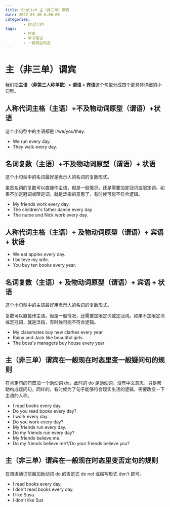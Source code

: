 ```yaml
---
title: English 主（非三单）谓宾
date: 2022-03-30 6:00:00
categories:
        - English
tags:
        - 时态
        - 学习笔记
        - 一般现在时态
---
```


# 主（非三单）谓宾

我们把**主语 （非第三人称单数）+ 谓语 + 宾语**这个句型分成四个更具体详细的小句型。

## 人称代词主格（主语）+不及物动词原型（谓语）+状语

这个小句型中的主语都是 I/we/you/they.

- We run every day.
- They walk every day.

## 名词复数（主语）+不及物动词原型（谓语）+ 状语

这个小句型中的名词最好是表示人的名词的复数形式。

虽然名词的复数可以直接作主语，但是一般情况，还是需要加定冠词或限定词。如果不加定冠词或限定词，就是泛指的意思了，有时候可能不符合逻辑。

- My friends work every day.
- The children's father dance every day
- The nurse and Nick work every day.

## 人称代词主格（主语）+ 及物动词原型（谓语）+ 宾语 + 状语

- We eat apples every day.
- I believe my wife.
- You buy ten books every year.

## 名词复数（主语）+ 及物动词原型（谓语）+ 宾语 + 状语

这个小句型中的主语最好用表示人的名词的复数形式。

复数可以直接作主语，但是一般情况，还需要加限定词或定冠词。如果不加限定词或定冠词，就是泛指，有时候可能不符合逻辑。

- My classmates buy new clathes every year
- Rainy and Jack like beautiful girls.
- The boss's managers buy house every year

## 主（非三单）谓宾在一般现在时态里变一般疑问句的规则

在肯定句的句首加一个助动词 do，此时的 do 是助动词，没有中文意思，只是帮助构成疑问句。同样的，有时候为了句子能够符合现实生活的逻辑，需要改变一下主语的人称。

- I read books every day.
- Do you read books every day?
- I work every day.
- Do you work every day?
- My friends run every day.
- Do my friends run every day?
- My friends believe me.
- Do my friends believe me?/Do your friends believe you?

## 主（非三单）谓宾在一般现在时态里变否定句的规则

在谓语动词前面加助动词 do 的否定式 do not 或缩写形式 don't 即可。

- I read books every day.
- I don't read books every day.
- I like Susu.
- I don't like Sus
